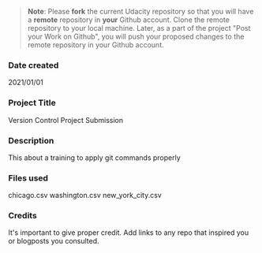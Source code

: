 >**Note**: Please **fork** the current Udacity repository so that you will have a **remote** repository in **your** Github account. Clone the remote repository to your local machine. Later, as a part of the project "Post your Work on Github", you will push your proposed changes to the remote repository in your Github account.

### Date created
2021/01/01

### Project Title
Version Control Project Submission

### Description
This about a training to apply git commands properly

### Files used
chicago.csv
washington.csv
new_york_city.csv

### Credits
It's important to give proper credit. Add links to any repo that inspired you or blogposts you consulted.

